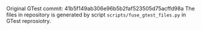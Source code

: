 Original GTest commit: 41b5f149ab306e96b5b2faf523505d75acffd98a
The files in repository is generated by script `scripts/fuse_gtest_files.py` in GTest reprosiotry.
